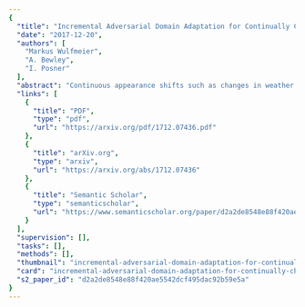 ```yaml
---
{
  "title": "Incremental Adversarial Domain Adaptation for Continually Changing Environments",
  "date": "2017-12-20",
  "authors": [
    "Markus Wulfmeier",
    "A. Bewley",
    "I. Posner"
  ],
  "abstract": "Continuous appearance shifts such as changes in weather and lighting conditions can impact the performance of deployed machine learning models. While unsupervised domain adaptation aims to address this challenge, current approaches do not utilise the continuity of the occurring shifts. In particular, many robotics applications exhibit these conditions and thus facilitate the potential to incrementally adapt a learnt model over minor shifts which integrate to massive differences over time. Our work presents an adversarial approach for lifelong, incremental domain adaptation which benefits from unsupervised alignment to a series of intermediate domains which successively diverge from the labelled source domain. We empirically demonstrate that our incremental approach improves handling of large appearance changes, e.g. day to night, on a traversable-path segmentation task compared with a direct, single alignment step approach. Furthermore, by approximating the feature distribution for the source domain with a generative adversarial network, the deployment module can be rendered fully independent of retaining potentially large amounts of the related source training data for only a minor reduction in performance.",
  "links": [
    {
      "title": "PDF",
      "type": "pdf",
      "url": "https://arxiv.org/pdf/1712.07436.pdf"
    },
    {
      "title": "arXiv.org",
      "type": "arxiv",
      "url": "https://arxiv.org/abs/1712.07436"
    },
    {
      "title": "Semantic Scholar",
      "type": "semanticscholar",
      "url": "https://www.semanticscholar.org/paper/d2a2de8548e88f420ae5542dcf495dac92b59e5a"
    }
  ],
  "supervision": [],
  "tasks": [],
  "methods": [],
  "thumbnail": "incremental-adversarial-domain-adaptation-for-continually-changing-environments-thumb.jpg",
  "card": "incremental-adversarial-domain-adaptation-for-continually-changing-environments-card.jpg",
  "s2_paper_id": "d2a2de8548e88f420ae5542dcf495dac92b59e5a"
}
---
```


